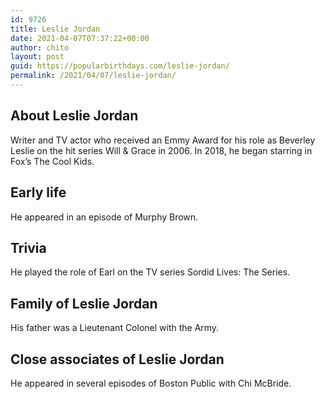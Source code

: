 ```yaml
---
id: 9726
title: Leslie Jordan
date: 2021-04-07T07:37:22+00:00
author: chito
layout: post
guid: https://popularbirthdays.com/leslie-jordan/
permalink: /2021/04/07/leslie-jordan/
---
```

<!--Content-->


          
          
## About Leslie Jordan



  Writer and TV actor who received an Emmy Award for his role as Beverley Leslie on the hit series Will & Grace in 2006. In 2018, he began starring in Fox&#8217;s The Cool Kids.

                
                
## Early life



  He appeared in an episode of Murphy Brown.

                
                
## Trivia



  He played the role of Earl on the TV series Sordid Lives: The Series.

                
                
## Family of Leslie Jordan



  His father was a Lieutenant Colonel with the Army.

                
                
## Close associates of Leslie Jordan



  He appeared in several episodes of Boston Public with Chi McBride.

          
          